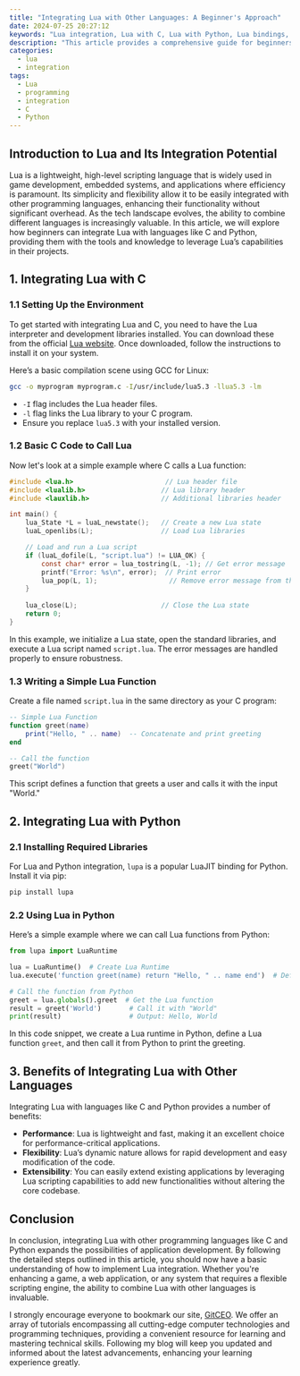 ```yaml
---
title: "Integrating Lua with Other Languages: A Beginner's Approach"
date: 2024-07-25 20:27:12
keywords: "Lua integration, Lua with C, Lua with Python, Lua bindings, multilingual programming"
description: "This article provides a comprehensive guide for beginners on how to integrate Lua with other programming languages such as C and Python. It walks through the concepts of Lua as a lightweight scripting language and explains the benefits of combining it with other languages. You will learn step-by-step processes to implement Lua in your existing projects, making your applications more flexible and robust. There are detailed code examples, explanations of key integration techniques, and tips for troubleshooting common issues, all aimed at equipping you with the knowledge to efficiently utilize Lua in a multilingual programming environment."
categories:
  - lua
  - integration
tags:
  - Lua
  - programming
  - integration
  - C
  - Python
---
```


## Introduction to Lua and Its Integration Potential

Lua is a lightweight, high-level scripting language that is widely used in game development, embedded systems, and applications where efficiency is paramount. Its simplicity and flexibility allow it to be easily integrated with other programming languages, enhancing their functionality without significant overhead. As the tech landscape evolves, the ability to combine different languages is increasingly valuable. In this article, we will explore how beginners can integrate Lua with languages like C and Python, providing them with the tools and knowledge to leverage Lua’s capabilities in their projects.

<!-- more -->

## 1. Integrating Lua with C

### 1.1 Setting Up the Environment

To get started with integrating Lua and C, you need to have the Lua interpreter and development libraries installed. You can download these from the official [Lua website](https://www.lua.org/download.html). Once downloaded, follow the instructions to install it on your system. 

Here’s a basic compilation scene using GCC for Linux:

```bash
gcc -o myprogram myprogram.c -I/usr/include/lua5.3 -llua5.3 -lm
```
- `-I` flag includes the Lua header files.
- `-l` flag links the Lua library to your C program.
- Ensure you replace `lua5.3` with your installed version.

### 1.2 Basic C Code to Call Lua

Now let's look at a simple example where C calls a Lua function:

```c
#include <lua.h>                       // Lua header file
#include <lualib.h>                   // Lua library header
#include <lauxlib.h>                  // Additional libraries header

int main() {
    lua_State *L = luaL_newstate();   // Create a new Lua state
    luaL_openlibs(L);                 // Load Lua libraries

    // Load and run a Lua script
    if (luaL_dofile(L, "script.lua") != LUA_OK) {
        const char* error = lua_tostring(L, -1); // Get error message
        printf("Error: %s\n", error);  // Print error
        lua_pop(L, 1);                  // Remove error message from the stack
    }
    
    lua_close(L);                     // Close the Lua state
    return 0;
}
```
In this example, we initialize a Lua state, open the standard libraries, and execute a Lua script named `script.lua`. The error messages are handled properly to ensure robustness.

### 1.3 Writing a Simple Lua Function

Create a file named `script.lua` in the same directory as your C program:

```lua
-- Simple Lua Function
function greet(name)
    print("Hello, " .. name)  -- Concatenate and print greeting
end

-- Call the function
greet("World")
```
This script defines a function that greets a user and calls it with the input "World."

## 2. Integrating Lua with Python

### 2.1 Installing Required Libraries

For Lua and Python integration, `lupa` is a popular LuaJIT binding for Python. Install it via pip:

```bash
pip install lupa
```

### 2.2 Using Lua in Python

Here’s a simple example where we can call Lua functions from Python:

```python
from lupa import LuaRuntime

lua = LuaRuntime()  # Create Lua Runtime
lua.execute('function greet(name) return "Hello, " .. name end')  # Define Lua function

# Call the function from Python
greet = lua.globals().greet  # Get the Lua function
result = greet('World')       # Call it with "World"
print(result)                 # Output: Hello, World
```
In this code snippet, we create a Lua runtime in Python, define a Lua function `greet`, and then call it from Python to print the greeting.

## 3. Benefits of Integrating Lua with Other Languages

Integrating Lua with languages like C and Python provides a number of benefits:

- **Performance**: Lua is lightweight and fast, making it an excellent choice for performance-critical applications.
- **Flexibility**: Lua’s dynamic nature allows for rapid development and easy modification of the code.
- **Extensibility**: You can easily extend existing applications by leveraging Lua scripting capabilities to add new functionalities without altering the core codebase.

## Conclusion

In conclusion, integrating Lua with other programming languages like C and Python expands the possibilities of application development. By following the detailed steps outlined in this article, you should now have a basic understanding of how to implement Lua integration. Whether you're enhancing a game, a web application, or any system that requires a flexible scripting engine, the ability to combine Lua with other languages is invaluable.

I strongly encourage everyone to bookmark our site, [GitCEO](https://gitceo.com). We offer an array of tutorials encompassing all cutting-edge computer technologies and programming techniques, providing a convenient resource for learning and mastering technical skills. Following my blog will keep you updated and informed about the latest advancements, enhancing your learning experience greatly.